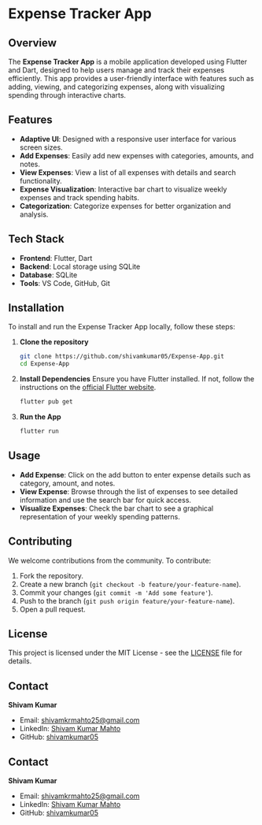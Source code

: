 # Expense Tracker App

## Overview
The **Expense Tracker App** is a mobile application developed using Flutter and Dart, designed to help users manage and track their expenses efficiently. This app provides a user-friendly interface with features such as adding, viewing, and categorizing expenses, along with visualizing spending through interactive charts.

## Features
- **Adaptive UI**: Designed with a responsive user interface for various screen sizes.
- **Add Expenses**: Easily add new expenses with categories, amounts, and notes.
- **View Expenses**: View a list of all expenses with details and search functionality.
- **Expense Visualization**: Interactive bar chart to visualize weekly expenses and track spending habits.
- **Categorization**: Categorize expenses for better organization and analysis.

## Tech Stack
- **Frontend**: Flutter, Dart
- **Backend**: Local storage using SQLite 
- **Database**: SQLite 
- **Tools**: VS Code, GitHub, Git

## Installation
To install and run the Expense Tracker App locally, follow these steps:

1. **Clone the repository**
    ```bash
    git clone https://github.com/shivamkumar05/Expense-App.git
    cd Expense-App
    ```

2. **Install Dependencies**
    Ensure you have Flutter installed. If not, follow the instructions on the [official Flutter website](https://flutter.dev/docs/get-started/install).

    ```bash
    flutter pub get
    ```

3. **Run the App**
    ```bash
    flutter run
    ```

## Usage
- **Add Expense**: Click on the add button to enter expense details such as category, amount, and notes.
- **View Expense**: Browse through the list of expenses to see detailed information and use the search bar for quick access.
- **Visualize Expenses**: Check the bar chart to see a graphical representation of your weekly spending patterns.

## Contributing
We welcome contributions from the community. To contribute:

1. Fork the repository.
2. Create a new branch (`git checkout -b feature/your-feature-name`).
3. Commit your changes (`git commit -m 'Add some feature'`).
4. Push to the branch (`git push origin feature/your-feature-name`).
5. Open a pull request.

## License
This project is licensed under the MIT License - see the [LICENSE](LICENSE) file for details.

## Contact
**Shivam Kumar**
- Email: [shivamkrmahto25@gmail.com](mailto:shivamkrmahto25@gmail.com)
- LinkedIn: [Shivam Kumar Mahto](https://www.linkedin.com/in/shivam-kumar-mahto/)
- GitHub: [shivamkumar05](https://github.com/shivamkumar05)



## Contact
**Shivam Kumar**
- Email: [shivamkrmahto25@gmail.com](mailto:shivamkrmahto25@gmail.com)
- LinkedIn: [Shivam Kumar Mahto](https://www.linkedin.com/in/shivam-kumar-mahto/)
- GitHub: [shivamkumar05](https://github.com/shivamkumar05)
